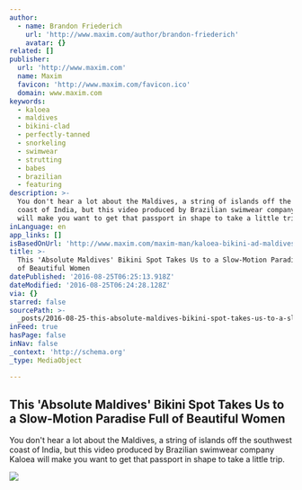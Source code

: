 ```yaml
---
author:
  - name: Brandon Friederich
    url: 'http://www.maxim.com/author/brandon-friederich'
    avatar: {}
related: []
publisher:
  url: 'http://www.maxim.com'
  name: Maxim
  favicon: 'http://www.maxim.com/favicon.ico'
  domain: www.maxim.com
keywords:
  - kaloea
  - maldives
  - bikini-clad
  - perfectly-tanned
  - snorkeling
  - swimwear
  - strutting
  - babes
  - brazilian
  - featuring
description: >-
  You don't hear a lot about the Maldives, a string of islands off the southwest
  coast of India, but this video produced by Brazilian swimwear company Kaloea
  will make you want to get that passport in shape to take a little trip.
inLanguage: en
app_links: []
isBasedOnUrl: 'http://www.maxim.com/maxim-man/kaloea-bikini-ad-maldives-2016-8'
title: >-
  This 'Absolute Maldives' Bikini Spot Takes Us to a Slow-Motion Paradise Full
  of Beautiful Women
datePublished: '2016-08-25T06:25:13.918Z'
dateModified: '2016-08-25T06:24:28.128Z'
via: {}
starred: false
sourcePath: >-
  _posts/2016-08-25-this-absolute-maldives-bikini-spot-takes-us-to-a-slow-moti.md
inFeed: true
hasPage: false
inNav: false
_context: 'http://schema.org'
_type: MediaObject

---
```

<article style=""><h1>This 'Absolute Maldives' Bikini Spot Takes Us to a Slow-Motion Paradise Full of Beautiful Women</h1><p>You don't hear a lot about the Maldives, a string of islands off the southwest coast of India, but this video produced by Brazilian swimwear company Kaloea will make you want to get that passport in shape to take a little trip.</p><img src="http://a3.files.maxim.com/image/upload/c_fit,cs_srgb,h_1200,w_1200/MTQxMDA0ODY3NTE3ODE4MjMy.png" /></article>